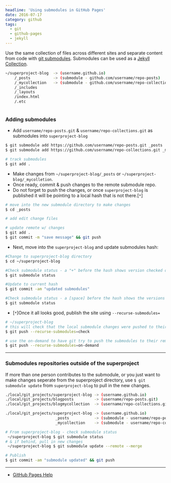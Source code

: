 ```yaml
---
headline: 'Using submodules in GitHub Pages'
date: 2016-07-17
category: github
tags:
  - git
  - github-pages
  - jekyll
---
```


Use the same collection of files across different sites and separate content from code with [git submodules]. Submodules can be used as a [Jekyll Collection].

```sh
~/superproject-blog  -> (username.github.io)
    /_posts          -> (submodule - github.com/username/repo-posts)
    /_mycollection   -> (submodule - github.com/username/repo-collections)
    /_includes
    /_layouts
    /index.html
    /.etc
  
```

### Adding submodules
- Add `username/repo-posts.git` & `username/repo-collections.git` as submodules into `superproject-blog`

```sh
$ git submodule add https://github.com/username/repo-posts.git _posts
$ git submodule add https://github.com/username/repo-collections.git _mycollection

# track submodules
$ git add .
```

- Make changes from `~/superproject-blog/_posts` or `~/superproject-blog/_mycolletion`. 
- Once ready, commit & push changes to the remote submodule repo. 
- Do not forget to push the changes, or once `superproject-blog` is published it will be pointing to a local hash that is not there.[`*`]

```sh
# move into the new submodule directory to make changes
$ cd _posts

# add edit change files

# update remote w/ changes
$ git add .
$ git commit -m "save message" && git push
```

- Next, move into the `superproject-blog` and update submodules hash:

```sh
#Change to superproject-blog directory
$ cd ~/superproject-blog

#Check submodule status - a "+" before the hash shows version checked out in the submodule is different from the one in the superproject-blog 
$ git submodule status

#Update to current hash
$ git commit -am "updated submodules"

#Check submodule status - a [space] before the hash shows the versions match
$ git submodule status
```

- [`*`]Once it all looks good, publish the site using `--recurse-submodules=`

```sh
# ~/superproject-blog
# this will check that the local submodule changes were pushed to their remote repos
$ git push --recurse-submodules=check

# use the on-demand to have git try to push the submodules to their remote repos if missing
$ git push --recurse-submodules=on-demand
```

---

### Submodules repositories outside of the superproject

If more than one person contributes to the submodule, or you just want to make changes seperate from the superproject directory, use `$ git submodule update` from `superproject-blog` to pull in the new changes.

```sh
./local/git_projects/superproject-blog -> (username.github.io)
./local/git_projects/blogposts         -> (username/repo-posts.git)
./local/git_projects/blogmycollection  -> (username/repo-collections.git)

./local/git_projects/superproject-blog -> (username.github.io)
                      _posts           -> (submodule - username/repo-posts.git)
                      _mycollection    -> (submodule - username/repo-collections.git)

# From superproject-blog - check submodule status 
 ~/superproject-blog $ git submodule status
# & if behind, pull in new changes
 ~/superproject-blog $ git submodule update --remote --merge

# Publish
$ git commit -am "submodule updated" && git push
```

---
- [GitHub Pages Help](https://help.github.com/articles/using-submodules-with-pages/)

[git submodules]: https://git-scm.com/book/en/v2/Git-Tools-Submodules
[Jekyll Collection]: https://jekyllrb.com/docs/collections/